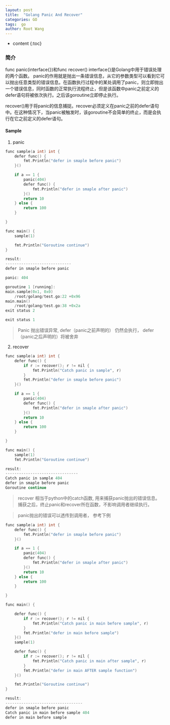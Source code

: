 ```yaml
---
layout: post
title:  "Golang Panic And Recover"
categories: GO
tags:  go
author: Root Wang
---
```


* content
{:toc}

### 简介

func panic(interface{})和func recover() interface{}是Golang中用于错误处理的两个函数。
panic的作用就是抛出一条错误信息，从它的参数类型可以看到它可以抛出任意类型的错误信息。在函数执行过程中的某处调用了panic，则立即抛出一个错误信息，同时函数的正常执行流程终止，但是该函数中panic之前定义的defer语句将被依次执行。之后该goroutine立即停止执行。

recover()用于将panic的信息捕捉。recover必须定义在panic之前的defer语句中。在这种情况下，当panic被触发时，该goroutine不会简单的终止，而是会执行在它之前定义的defer语句。

#### Sample
1. panic
```c
func sample(a int) int {
	defer func() {
		fmt.Println("defer in smaple before panic")
	}()

	if a == 1 {
		panic(404)
		defer func() {
			fmt.Println("defer in smaple after panic")
		}()
		return 10
	} else {
		return 100
	}

}

func main() {
	sample(1)

	fmt.Println("Goroutine continue")
}

result:
-----------------------------
defer in smaple before panic

panic: 404

goroutine 1 [running]:
main.sample(0x1, 0x0)
	/root/golang/test.go:22 +0x96
main.main()
	/root/golang/test.go:38 +0x2a
exit status 2

exit status 1

```
> Panic 抛出错误异常, defer（panic之前声明的） 仍然会执行， defer（panic之后声明的）将被舍弃

2. recover

```c
func sample(a int) int {
	defer func() {
		if r := recover(); r != nil {
			fmt.Println("Catch panic in sample", r)
		}
		fmt.Println("defer in smaple before panic")
	}()

	if a == 1 {
		panic(404)
		defer func() {
			fmt.Println("defer in smaple after panic")
		}()
		return 10
	} else {
		return 100
	}

}

func main() {
	sample(1)
	fmt.Println("Goroutine continue")

result:
--------------------------------
Catch panic in sample 404
defer in smaple before panic
Goroutine continue

```
> recover 相当于python中的catch函数, 用来捕获panic抛出的错误信息。 捕获之后，终止panic和recover所在函数，不影响调用者继续执行。

> panic抛出的错误可以透传到调用者， 参考下例

```c
func sample(a int) int {
	defer func() {
		fmt.Println("defer in smaple before panic")
	}()

	if a == 1 {
		panic(404)
		defer func() {
			fmt.Println("defer in smaple after panic")
		}()
		return 10
	} else {
		return 100
	}

}

func main() {

	defer func() {
		if r := recover(); r != nil {
			fmt.Println("Catch panic in main before sample", r)
		}
		fmt.Println("defer in main before sample")
	}()
	sample(1)

	defer func() {
		if r := recover(); r != nil {
			fmt.Println("Catch panic in main after sample", r)
		}
		fmt.Println("defer in main AFTER sample function")
	}()

	fmt.Println("Goroutine continue")
}

result:
----------------------------------
defer in smaple before panic
Catch panic in main before sample 404
defer in main before sample

```
